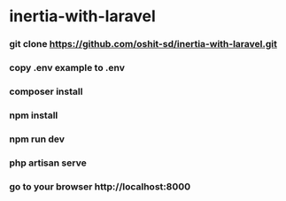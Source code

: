 # inertia-with-laravel
### git clone https://github.com/oshit-sd/inertia-with-laravel.git
### copy .env example to .env
### composer install
### npm install
### npm run dev
### php artisan serve
### go to your browser http://localhost:8000

